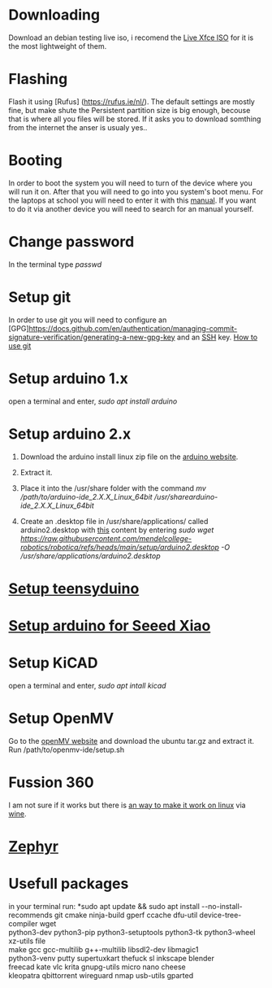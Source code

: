 # Downloading
Download an debian testing live iso, i recomend the [Live Xfce ISO](https://cdimage.debian.org/cdimage/weekly-live-builds/amd64/iso-hybrid/debian-live-testing-amd64-xfce.iso) for it is the most lightweight of them.

# Flashing
Flash it using [Rufus] (https://rufus.ie/nl/). The default settings are mostly fine, but make shute the Persistent partition size is big enough, becouse that is where all you files will be stored. If it asks you to download somthing from the internet the anser is usualy yes..

# Booting
In order to boot the system you will need to turn of the device where you will run it on. After that you will need to go into you system's boot menu. For the laptops at school you will need to enter it with this [manual](https://support.lenovo.com/us/en/solutions/ht104668-how-to-select-boot-device-from-bios-boot-menu-ideapad-thinkpad-thinkstation-thinkcentre-ideacentre). If you want to do it via another device you will need to search for an manual yourself.

# Change password
In the terminal type *passwd*

# Setup git
In order to use git you will need to configure an [GPG]https://docs.github.com/en/authentication/managing-commit-signature-verification/generating-a-new-gpg-key and an [SSH](https://docs.github.com/en/authentication/connecting-to-github-with-ssh/generating-a-new-ssh-key-and-adding-it-to-the-ssh-agent) key. [How to use git](https://education.github.com/git-cheat-sheet-education.pdf)

# Setup arduino 1.x
open a terminal and enter, 
*sudo apt install arduino*

# Setup arduino 2.x
1. Download the arduino install linux zip file on the [arduino website](https://www.arduino.cc/en/software/).

2. Extract it.

3. Place it into the /usr/share folder with the command *mv /path/to/arduino-ide_2.X.X_Linux_64bit /usr/sharearduino-ide_2.X.X_Linux_64bit*

4. Create an .desktop file in /usr/share/applications/ called arduino2.desktop with [this](https://github.com/mendelcollege-robotics/robotica/blob/main/setup/arduino2.desktop) content by entering *sudo wget https://raw.githubusercontent.com/mendelcollege-robotics/robotica/refs/heads/main/setup/arduino2.desktop -O /usr/share/applications/arduino2.desktop*

# [Setup teensyduino](https://www.pjrc.com/teensy/td_download.html)

# [Setup arduino for Seeed Xiao](https://wiki.seeedstudio.com/Seeed_Arduino_Boards/)

# Setup KiCAD
open a terminal and enter, 
*sudo apt intall kicad*

# Setup OpenMV
Go to the [openMV website](https://openmv.io/pages/download) and download the ubuntu tar.gz and extract it. Run /path/to/openmv-ide/setup.sh

# Fussion 360
I am not sure if it works but there is [an way to make it work on linux](https://github.com/cryinkfly/Autodesk-Fusion-360-for-Linux) via [wine](https://www.winehq.org/).

# [Zephyr](https://docs.zephyrproject.org/latest/develop/getting_started/index.html)

# Usefull packages
in your terminal run: 
*sudo apt update && sudo apt install --no-install-recommends git cmake ninja-build gperf
  ccache dfu-util device-tree-compiler wget \
  python3-dev python3-pip python3-setuptools python3-tk python3-wheel xz-utils file \
  make gcc gcc-multilib g++-multilib libsdl2-dev libmagic1 \
  python3-venv putty supertuxkart thefuck sl inkscape blender \
  freecad kate vlc krita gnupg-utils micro nano cheese \
  kleopatra qbittorrent wireguard nmap usb-utils gparted
